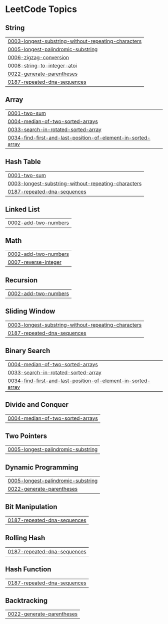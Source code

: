 <!---LeetCode Topics Start-->
# LeetCode Topics
## String
|  |
| ------- |
| [0003-longest-substring-without-repeating-characters](https://github.com/EnricoZanetti/leetcode/tree/master/0003-longest-substring-without-repeating-characters) |
| [0005-longest-palindromic-substring](https://github.com/EnricoZanetti/leetcode/tree/master/0005-longest-palindromic-substring) |
| [0006-zigzag-conversion](https://github.com/EnricoZanetti/leetcode/tree/master/0006-zigzag-conversion) |
| [0008-string-to-integer-atoi](https://github.com/EnricoZanetti/leetcode/tree/master/0008-string-to-integer-atoi) |
| [0022-generate-parentheses](https://github.com/EnricoZanetti/leetcode/tree/master/0022-generate-parentheses) |
| [0187-repeated-dna-sequences](https://github.com/EnricoZanetti/leetcode/tree/master/0187-repeated-dna-sequences) |
## Array
|  |
| ------- |
| [0001-two-sum](https://github.com/EnricoZanetti/leetcode/tree/master/0001-two-sum) |
| [0004-median-of-two-sorted-arrays](https://github.com/EnricoZanetti/leetcode/tree/master/0004-median-of-two-sorted-arrays) |
| [0033-search-in-rotated-sorted-array](https://github.com/EnricoZanetti/leetcode/tree/master/0033-search-in-rotated-sorted-array) |
| [0034-find-first-and-last-position-of-element-in-sorted-array](https://github.com/EnricoZanetti/leetcode/tree/master/0034-find-first-and-last-position-of-element-in-sorted-array) |
## Hash Table
|  |
| ------- |
| [0001-two-sum](https://github.com/EnricoZanetti/leetcode/tree/master/0001-two-sum) |
| [0003-longest-substring-without-repeating-characters](https://github.com/EnricoZanetti/leetcode/tree/master/0003-longest-substring-without-repeating-characters) |
| [0187-repeated-dna-sequences](https://github.com/EnricoZanetti/leetcode/tree/master/0187-repeated-dna-sequences) |
## Linked List
|  |
| ------- |
| [0002-add-two-numbers](https://github.com/EnricoZanetti/leetcode/tree/master/0002-add-two-numbers) |
## Math
|  |
| ------- |
| [0002-add-two-numbers](https://github.com/EnricoZanetti/leetcode/tree/master/0002-add-two-numbers) |
| [0007-reverse-integer](https://github.com/EnricoZanetti/leetcode/tree/master/0007-reverse-integer) |
## Recursion
|  |
| ------- |
| [0002-add-two-numbers](https://github.com/EnricoZanetti/leetcode/tree/master/0002-add-two-numbers) |
## Sliding Window
|  |
| ------- |
| [0003-longest-substring-without-repeating-characters](https://github.com/EnricoZanetti/leetcode/tree/master/0003-longest-substring-without-repeating-characters) |
| [0187-repeated-dna-sequences](https://github.com/EnricoZanetti/leetcode/tree/master/0187-repeated-dna-sequences) |
## Binary Search
|  |
| ------- |
| [0004-median-of-two-sorted-arrays](https://github.com/EnricoZanetti/leetcode/tree/master/0004-median-of-two-sorted-arrays) |
| [0033-search-in-rotated-sorted-array](https://github.com/EnricoZanetti/leetcode/tree/master/0033-search-in-rotated-sorted-array) |
| [0034-find-first-and-last-position-of-element-in-sorted-array](https://github.com/EnricoZanetti/leetcode/tree/master/0034-find-first-and-last-position-of-element-in-sorted-array) |
## Divide and Conquer
|  |
| ------- |
| [0004-median-of-two-sorted-arrays](https://github.com/EnricoZanetti/leetcode/tree/master/0004-median-of-two-sorted-arrays) |
## Two Pointers
|  |
| ------- |
| [0005-longest-palindromic-substring](https://github.com/EnricoZanetti/leetcode/tree/master/0005-longest-palindromic-substring) |
## Dynamic Programming
|  |
| ------- |
| [0005-longest-palindromic-substring](https://github.com/EnricoZanetti/leetcode/tree/master/0005-longest-palindromic-substring) |
| [0022-generate-parentheses](https://github.com/EnricoZanetti/leetcode/tree/master/0022-generate-parentheses) |
## Bit Manipulation
|  |
| ------- |
| [0187-repeated-dna-sequences](https://github.com/EnricoZanetti/leetcode/tree/master/0187-repeated-dna-sequences) |
## Rolling Hash
|  |
| ------- |
| [0187-repeated-dna-sequences](https://github.com/EnricoZanetti/leetcode/tree/master/0187-repeated-dna-sequences) |
## Hash Function
|  |
| ------- |
| [0187-repeated-dna-sequences](https://github.com/EnricoZanetti/leetcode/tree/master/0187-repeated-dna-sequences) |
## Backtracking
|  |
| ------- |
| [0022-generate-parentheses](https://github.com/EnricoZanetti/leetcode/tree/master/0022-generate-parentheses) |
<!---LeetCode Topics End-->

